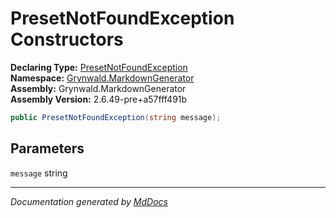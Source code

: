 ﻿<!--  
  <auto-generated>   
    The contents of this file were generated by a tool.  
    Changes to this file may be list if the file is regenerated  
  </auto-generated>   
-->

# PresetNotFoundException Constructors

**Declaring Type:** [PresetNotFoundException](../index.md)  
**Namespace:** [Grynwald.MarkdownGenerator](../../index.md)  
**Assembly:** Grynwald.MarkdownGenerator  
**Assembly Version:** 2.6.49\-pre+a57fff491b

```csharp
public PresetNotFoundException(string message);
```

## Parameters

`message`  string

___

*Documentation generated by [MdDocs](https://github.com/ap0llo/mddocs)*
